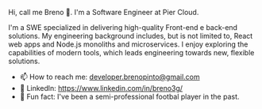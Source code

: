 Hi, call me Breno 👋. I'm a Software Engineer at Pier Cloud.

I'm a SWE specialized in delivering high-quality Front-end e back-end solutions. My engineering background includes, but is not limited to, React web apps and Node.js monoliths and microservices. I enjoy exploring the capabilities of modern tools, which leads engineering towards new, flexible solutions.

- 📫 How to reach me: developer.brenopinto@gmail.com
- 🔗 Linkedln: https://www.linkedin.com/in/breno3g/
- 🥎 Fun fact: I've been a semi-professional footbal player in the past.
